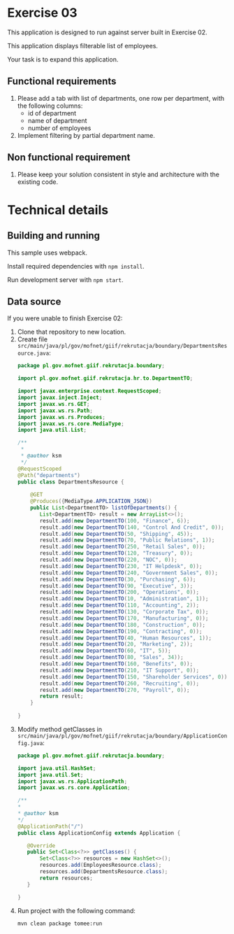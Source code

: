 # Exercise 03

This application is designed to run against server built in Exercise 02.

This application displays filterable list of employees.

Your task is to expand this application.

## Functional requirements

 1. Please add a tab with list of departments, one row per department, with the following columns:
     - id of department
     - name of department
     - number of employees
 2. Implement filtering by partial department name.
 
## Non functional requirement

 1. Please keep your solution consistent in style and architecture
    with the existing code.

# Technical details

## Building and running
This sample uses webpack.
 
Install required dependencies with `npm install`.
 
Run development server with `npm start`.

## Data source

If you were unable to finish Exercise 02:
 
 1. Clone that repository to new location.
 2. Create file `src/main/java/pl/gov/mofnet/giif/rekrutacja/boundary/DepartmentsResource.java`:
     ```java
     package pl.gov.mofnet.giif.rekrutacja.boundary;
     
     import pl.gov.mofnet.giif.rekrutacja.hr.to.DepartmentTO;
     
     import javax.enterprise.context.RequestScoped;
     import javax.inject.Inject;
     import javax.ws.rs.GET;
     import javax.ws.rs.Path;
     import javax.ws.rs.Produces;
     import javax.ws.rs.core.MediaType;
     import java.util.List;
     
     /**
      *
      * @author ksm
      */
     @RequestScoped
     @Path("departments")
     public class DepartmentsResource {
         
         @GET
         @Produces({MediaType.APPLICATION_JSON})
         public List<DepartmentTO> listOfDepartments() {
            List<DepartmentTO> result = new ArrayList<>();
            result.add(new DepartmentTO(100, "Finance", 6));
            result.add(new DepartmentTO(140, "Control And Credit", 0));
            result.add(new DepartmentTO(50, "Shipping", 45));
            result.add(new DepartmentTO(70, "Public Relations", 1));
            result.add(new DepartmentTO(250, "Retail Sales", 0));
            result.add(new DepartmentTO(120, "Treasury", 0));
            result.add(new DepartmentTO(220, "NOC", 0));
            result.add(new DepartmentTO(230, "IT Helpdesk", 0));
            result.add(new DepartmentTO(240, "Government Sales", 0));
            result.add(new DepartmentTO(30, "Purchasing", 6));
            result.add(new DepartmentTO(90, "Executive", 3));
            result.add(new DepartmentTO(200, "Operations", 0));
            result.add(new DepartmentTO(10, "Administration", 1));
            result.add(new DepartmentTO(110, "Accounting", 2));
            result.add(new DepartmentTO(130, "Corporate Tax", 0));
            result.add(new DepartmentTO(170, "Manufacturing", 0));
            result.add(new DepartmentTO(180, "Construction", 0));
            result.add(new DepartmentTO(190, "Contracting", 0));
            result.add(new DepartmentTO(40, "Human Resources", 1));
            result.add(new DepartmentTO(20, "Marketing", 2));
            result.add(new DepartmentTO(60, "IT", 5));
            result.add(new DepartmentTO(80, "Sales", 34));
            result.add(new DepartmentTO(160, "Benefits", 0));
            result.add(new DepartmentTO(210, "IT Support", 0));
            result.add(new DepartmentTO(150, "Shareholder Services", 0));
            result.add(new DepartmentTO(260, "Recruiting", 0));
            result.add(new DepartmentTO(270, "Payroll", 0));
            return result;     
         }
         
     }
     ```
 3. Modify method getClasses in `src/main/java/pl/gov/mofnet/giif/rekrutacja/boundary/ApplicationConfig.java`:
     ```java
    package pl.gov.mofnet.giif.rekrutacja.boundary;
    
    import java.util.HashSet;
    import java.util.Set;
    import javax.ws.rs.ApplicationPath;
    import javax.ws.rs.core.Application;
    
    /**
    *
    * @author ksm
    */
    @ApplicationPath("/")
    public class ApplicationConfig extends Application {
    
        @Override
        public Set<Class<?>> getClasses() {
            Set<Class<?>> resources = new HashSet<>();
            resources.add(EmployeesResource.class);
            resources.add(DepartmentsResource.class);
            return resources;
        }
    
    }
     ```
 4. Run project with the following command:
     ```
     mvn clean package tomee:run
     ```
